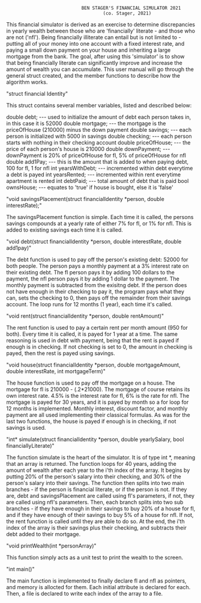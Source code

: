                                 BEN STAGER'S FINANCIAL SIMULATOR 2021
                                        (co. Stager, 2021)
                                    
This financial simulator is derived as an exercise to determine discrepancies in yearly wealth between those who are 'financially' literate - and those who are not ('nfl'). Being financially illiterate can entail but is not limited to - putting all of your money into one account with a fixed interest rate, and paying a small down payment on your house and inheriting a large mortgage from the bank. The goal, after using this 'simulator' is to show that being financially literate can significantly improve and increase the amount of wealth you can accumulate. This user manual will go through the general struct created, and the member functions to describe how the algorithm works.



"struct financial Identity"

This struct contains several member variables, listed and described below:

double debt; --- used to initialize the amount of debt each person takes in, in this case it is 52000
double mortgage; --- the mortgage is the priceOfHouse (210000) minus the down payment
double savings; --- each person is initialized with 5000 in savings
double checking; --- each person starts with nothing in their checking account
double priceOfHouse; --- the price of each person's house is 210000
double downPayment; --- downPayment is 20% of priceOfHouse for fl, 5% of priceOfHouse for nfl
double add1Pay; --- this is the amount that is added to when paying debt, 100 for fl, 1 for nfl
int yearsWithDebt; --- incremented within debt everytime a debt is payed
int yearsRented; --- incremented within rent everytime apartment is rented
int debtPaid; --- total amount of debt that is paid
bool ownsHouse; --- equates to 'true' if house is bought, else it is 'false'



"void savingsPlacement(struct financialIdentity *person, double interestRate);"

The savingsPlacement function is simple. Each time it is called, the persons savings compounds at a yearly rate of either 7% for fl, or 1% for nfl. This is added to existing savings each time it is called.



"void debt(struct financialIdentity *person, double interestRate, double add1pay)"

The debt function is used to pay off the person's existing debt: 52000 for both people. The person pays a monthly payment at a 3% interest rate on their existing debt. The fl person pays it by adding 100 dollars to the payment, the nfl person pays it by adding 1 dollar to the payment. The monthly payment is subtracted from the exisitng debt. If the person does not have enough in their checking to pay it, the program pays what they can, sets the checking to 0, then pays off the remainder from their savings account. The loop runs for 12 months (1 year), each time it's called.



"void rent(struct financialIdentity *person, double rentAmount)"

The rent function is used to pay a certain rent per month amount (950 for both). Every time it is called, it is payed for 1 year at a time. The same reasoning is used in debt with payment, being that the rent is payed if enough is in checking. If not checking is set to 0, the amount in checking is payed, then the rest is payed using savings.



"void house(struct financialIdentity *person, double mortgageAmount, double interestRate, int mortgageTerm)"

The house function is used to pay off the mortgage on a house. The mortgage for fl is 210000 - (.2*21000). The mortgage of course retains its own interest rate. 4.5% is the interest rate for fl, 6% is the rate for nfl. The mortgage is payed for 30 years, and it is payed by month so a for loop for 12 months is implemented. Monthly interest, discount factor, and monthly payment are all used implementing their classical formulas. As was for the last two functions, the house is payed if enough is in checking, if not savings is used.



"int* simulate(struct financialIdentity *person, double yearlySalary, bool financiallyLiterate)"

The function simulate is the heart of the simulator. It is of type int *, meaning that an array is returned. The function loops for 40 years, adding the amount of wealth after each year to the i'th index of the array. It begins by putting 20% of the person's salary into their checking, and 30% of the person's salary into their savings. The function then splits into two main branches - if the person is financial literate, or if the person is not. If they are, debt and savingsPlacement are called using fl's parameters, if not, they are called using nfl's parameters. Then, each branch splits into two sub branches - if they have enough in their savings to buy 20% of a house for fl, and if they have enough of their savings to buy 5% of a house for nfl. If not, the rent function is called until they are able to do so. At the end, the i'th index of the array is their savings plus their checking, and subtracts their debt added to their mortgage.



"void printWealth(int *personArray)"

This function simply acts as a unit test to print the wealth to the screen.



"int main()"

The main function is implemented to finally declare fl and nfl as pointers, and memory is allocted for them. Each initial attribute is declared for each. Then, a file is declared to write each index of the array to a file.
